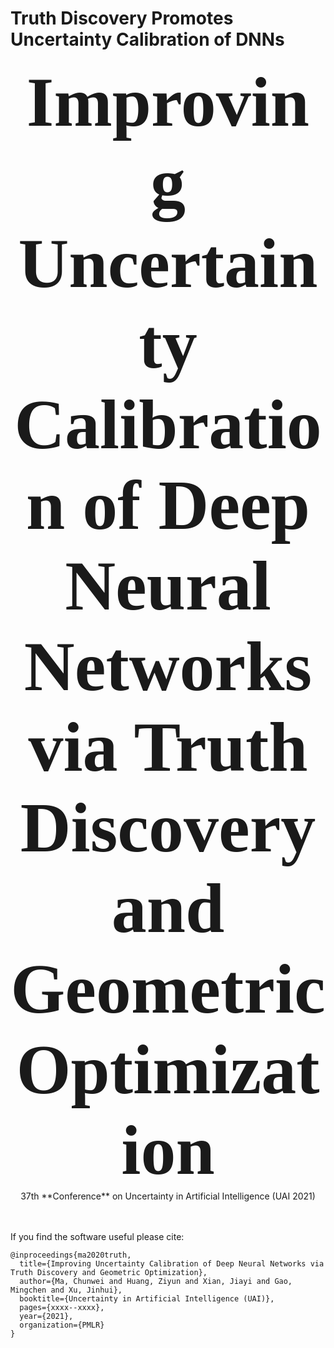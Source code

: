 # Truth Discovery Promotes Uncertainty Calibration of DNNs

<div align="center">
  <span style="font-family:Papyrus; font-weight:bold; font-size:8em;">Improving Uncertainty Calibration of Deep Neural Networks via Truth Discovery and Geometric Optimization</span>
</div>

<div align="center">
  37th **Conference** on Uncertainty in Artificial Intelligence (UAI 2021)
</div>

<br />
<br />

If you find the software useful please cite:

```
@inproceedings{ma2020truth,
  title={Improving Uncertainty Calibration of Deep Neural Networks via Truth Discovery and Geometric Optimization},
  author={Ma, Chunwei and Huang, Ziyun and Xian, Jiayi and Gao, Mingchen and Xu, Jinhui},
  booktitle={Uncertainty in Artificial Intelligence (UAI)},
  pages={xxxx--xxxx},
  year={2021},
  organization={PMLR}
}
```
